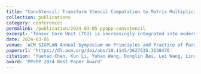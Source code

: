 ```yaml
---
title: "ConvStencil: Transform Stencil Computation to Matrix Multiplication on Tensor Cores"
collection: publications
category: conferences
permalink: /publication/2024-03-05-ppopp-convstencil
excerpt: 'Tensor Core Unit (TCU) is increasingly integrated into modern high-performance processors to enhance matrix multiplication performance. However, constrained to its over-specification, its potential for improving other critical scientific operations like stencil computations remains untapped. This paper presents ConvStencil1, a novel stencil computing system designed to efficiently transform stencil computation to matrix multiplication on Tensor Cores. We first develop a performance model for ConvStencil to guide algorithm design and optimization on TCUs. Based on this model, we propose three techniques: (1) Memory-efficient Layout Transformation using the stencil2row method; (2) Computation-dense Compute Adaptation with Dual Tessellation and kernel fusion; and (3) Performance-boosting Conflict Removal using a Lookup Table and Dirty Bits Padding. ConvStencil outperforms other stencil optimization frameworks, achieving significant speedups compared to solutions like AMOS, cuDNN, Brick, DRStencil, and TCStencil. By transforming stencil computation on Tensor Cores, ConvStencil promises to improve the performance of various scientific and engineering applications.'
date: 2024-03-05
venue: 'ACM SIGPLAN Annual Symposium on Principles and Practice of Parallel Programming (PPoPP)'
paperurl: 'https://dl.acm.org/doi/abs/10.1145/3627535.3638476'
citation: 'Yuetao Chen, Kun Li, Yuhao Wang, Donglin Bai, Lei Wang, Lingxiao Ma, Liang Yuan, Yunquan Zhang, Ting Cao, Mao Yang. (2024). "ConvStencil: Transform Stencil Computation to Matrix Multiplication on Tensor Cores." <i>PPoPP</i>.'
award: 'PPoPP 2024 Best Paper Award'
---
```

